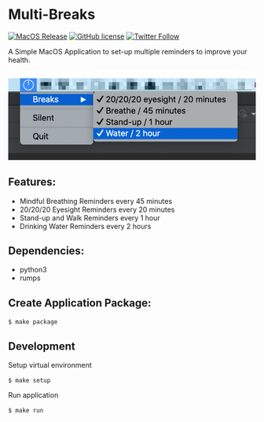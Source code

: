 Multi-Breaks
=============

[![MacOS Release](https://img.shields.io/github/v/release/namuan/multi-breaks-osx?label=macos)](https://github.com/namuan/multi-breaks/releases/latest) [![GitHub license](https://img.shields.io/github/license/namuan/multi-breaks.svg)](https://github.com/namuan/multi-breaks/blob/master/LICENSE) [![Twitter Follow](https://img.shields.io/twitter/follow/deskriders_twt.svg?style=social&label=Follow)](https://twitter.com/deskriders_twt)

A Simple MacOS Application to set-up multiple reminders to improve your health.

![screenshot](docs/multi-breaks.png)

## Features:

- Mindful Breathing Reminders every 45 minutes
- 20/20/20 Eyesight Reminders every 20 minutes
- Stand-up and Walk Reminders every 1 hour
- Drinking Water Reminders every 2 hours

## Dependencies:

- python3
- rumps

## Create Application Package:

```
$ make package
```

## Development

Setup virtual environment

```
$ make setup
```

Run application
```
$ make run
```

